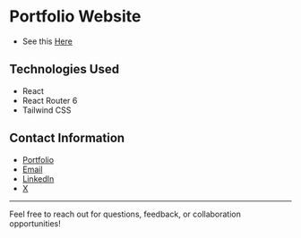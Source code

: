 # Portfolio Website

- See this [Here](https://shakhlyn.vercel.app)

## Technologies Used

- React
- React Router 6
- Tailwind CSS

## Contact Information

- [Portfolio](https://shakhlyn.vercel.app)
- [Email](shakhlyn.sh.du@gmail.com)
- [LinkedIn](https://www.linkedin.com/in/shakhlyn/)
- [X](https://twitter.com/Shakhlyn)

---

Feel free to reach out for questions, feedback, or collaboration opportunities!
